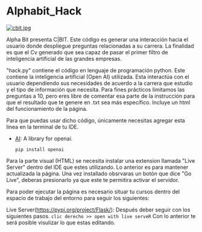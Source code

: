 # Alphabit_Hack
[![cbit.jpg](https://i.postimg.cc/jjTtc8QJ/cbit.jpg)](https://postimg.cc/QFf2xJzX)

Alpha Bit presenta C|BIT.
Este código es generar una interacción hacia el usuario donde despliegue preguntas relacionadas a su carrera. La finalidad es que el Cv generado que sea capaz de pasar el primer filtro de inteligencia artificial de las grandes empresas. 

"hack.py" contiene el código en lenguaje de programación python. Este contiene la inteligencia artificial (Open AI) utilizada. Esta interactúa con el usuario dependiendo sus necesidades de acuerdo a la carrera que estudio y el tipo de información que necesita. Para fines prácticos limitamos las preguntas a 10, pero eres libre de comentar esa parte de la instrucción para que el resultado que te genere en .txt sea más específico.
Incluye un html del funcionamiento de la página. 

Para que puedas usar dicho código, únicamente necesitas agregar esta linea en la terminal de tu IDE. 


- [AI](https://pypi.org/project/Flask/): A library for openai.
    ```
    pip install openai
    ```

Para la parte visual (HTML) se necesita instalar una extension llamada "Live Server" dentro del IDE que estes utilizando. Lo anterior es para mantener actualizada la página. Una vez installado obsrvaras un botón que dice "Go Live", deberas presionarlo ya que este te permitira activar el servidor.

Para poder ejecutar la página es necesario situar tu cursos dentro del espacio de trabajo del entorno para seguir los siguientes:

Live Server(https://pypi.org/project/Flask/): Después deber seguir con los siguientes pasos.
    ```
   clic derecho >> open with live serveR
    ```
Con lo anterior te será posible visulizar lo que estas editando. 

